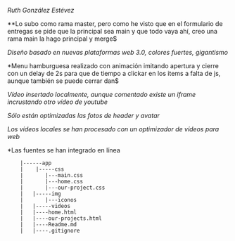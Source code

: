 *Ruth González Estévez*


**Lo subo como rama master, pero como he visto que en el formulario de entregas se pide que la principal sea main y  que todo vaya ahí, creo una rama main la hago principal y merge$

*Diseño basado en nuevas plataformas web 3.0, colores fuertes, gigantismo*

*Menu hamburguesa realizado con animación imitando apertura y cierre con un delay de 2s para que de tiempo a clickar en los items a  falta de js, aunque también se puede cerrar dan$

*Vídeo insertado localmente, aunque comentado existe un iframe incrustando otro vídeo de youtube*

*Sólo están optimizadas las fotos de header y avatar*

*Los vídeos locales se han procesado con un optimizador de vídeos para web*

*Las fuentes se han integrado en línea



        |------app
        |    |-----css
        |       |---main.css
        |       |---home.css
        |       |---our-project.css
        |   |-----img
        |       |---iconos
        |   |-----videos
        |   |----home.html
        |   |----our-projects.html
        |   |----Readme.md
        |   |----.gitignore
